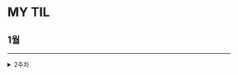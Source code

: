 # MY TIL

## 1월
---
<details>
  <summary> 2주차 </summary>
     <details>
        <summary><strong>## CLI&GIT <strong></summary>
          - 하나
          - 둘

     </details>
</details>
